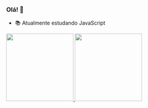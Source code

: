 ### Olá! 👋

- 📚 Atualmente estudando JavaScript

<div align="left">
  <a href="https://github.com/iasmin-dev">
  <img height="180em" src="https://github-readme-stats.vercel.app/api?username=iasmin-dev&show_icons=true&theme=dark&include_all_commits=true&count_private=true"/>
  <img height="180em" src="https://github-readme-stats.vercel.app/api/top-langs/?username=iasmin-dev&layout=compact&langs_count=7&theme=dark"/>
</div>
